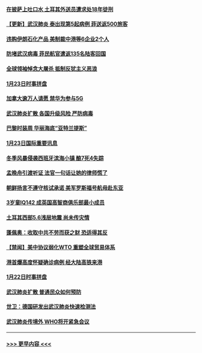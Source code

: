#### [在披萨上吐口水 土耳其外送员遭求处18年徒刑](../pages/prog202/a102759979.md?t=01250055) 
#### [【更新】武汉肺炎 泰出现第5起病例 菲送返500旅客](../pages/prog202/a102758911.md?t=01250055) 
#### [违购伊朗石化产品 美制裁中港等6企业2个人](../pages/prog202/a102759952.md?t=01250055) 
#### [防堵武汉病毒 菲民航官遣返135名陆客回国](../pages/prog202/a102759946.md?t=01250055) 
#### [全球领袖悼念大屠杀 抵制反犹主义恶浪](../pages/prog202/a102759678.md?t=01250055) 
#### [1月23日时事拼盘](../pages/prog202/a102759599.md?t=01250055) 
#### [加拿大逾万人请愿 禁华为参与5G](../pages/prog202/a102759553.md?t=01250055) 
#### [武汉肺炎扩散 各国升级风险 严防病毒](../pages/prog202/a102759400.md?t=01250055) 
#### [巴黎时装周 华丽海底“亚特兰提斯”](../pages/prog202/a102759217.md?t=01250055) 
#### [1月23日国际重要讯息](../pages/prog202/a102759199.md?t=01250055) 
#### [冬季风暴侵袭西班牙滨海小镇 酿7死4失踪](../pages/prog202/a102759119.md?t=01250055) 
#### [孟晚舟引渡听证 法官一句话让她的律师慌了](../pages/prog202/a102759060.md?t=01250055) 
#### [朝鲜扬言不遵守核试承诺 美军罗斯福号航母赴东亚](../pages/prog202/a102759001.md?t=01250055) 
#### [3岁童IQ142 成英国高智商俱乐部最小成员](../pages/prog202/a102758990.md?t=01250055) 
#### [土耳其西部5.6浅层地震 尚未传灾情](../pages/prog202/a102758903.md?t=01250055) 
#### [蓬佩奥：收取中共不劳而获之财 恐适得其反](../pages/prog202/a102758889.md?t=01250055) 
#### [【禁闻】美中协议弱化WTO 重塑全球贸易体系](../pages/prog202/a102758790.md?t=01250055) 
#### [港首爆高度怀疑确诊病例 经大陆高铁来港](../pages/prog202/a102758613.md?t=01250055) 
#### [1月22日时事拼盘](../pages/prog202/a102758615.md?t=01250055) 
#### [武汉肺炎扩散 普通民众如何预防](../pages/prog202/a102758504.md?t=01250055) 
#### [世卫：德国研发出武汉肺炎快速检测法](../pages/prog202/a102758495.md?t=01250055) 
#### [武汉肺炎传境外 WHO将开紧急会议](../pages/prog202/a102758437.md?t=01250055) 

----
#### [ >>> 更早内容 <<< ](../indexes/prog202-earlier.md)
